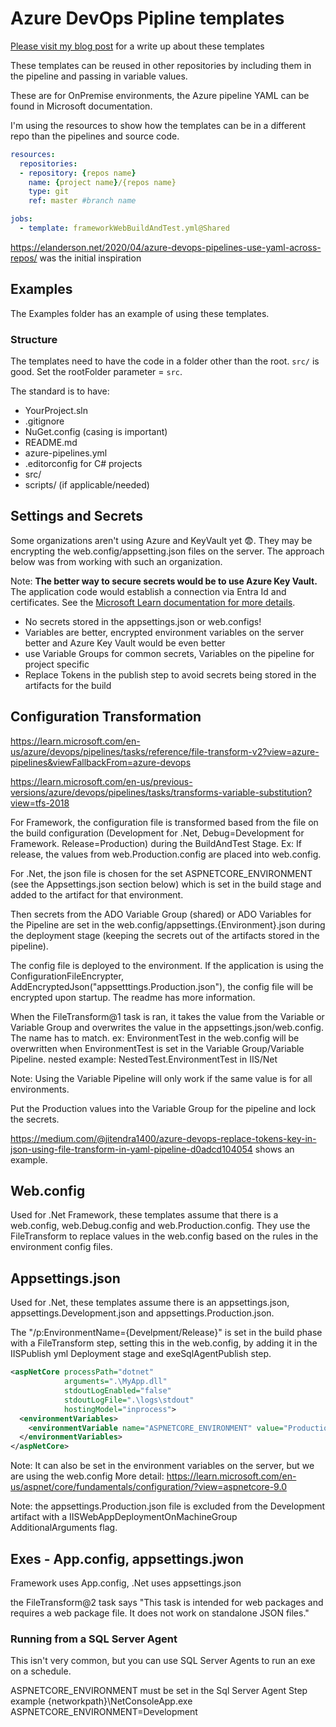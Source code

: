 # Azure DevOps Pipline templates

[Please visit my blog post](https://aligneddev.net/blog/) for a write up about these templates

These templates can be reused in other repositories by including them in the pipeline and passing in variable values.

These are for OnPremise environments, the Azure pipeline YAML can be found in Microsoft documentation.

I'm using the resources to show how the templates can be in a different repo than the pipelines and source code.

```yaml
resources: 
  repositories: 
  - repository: {repos name}
    name: {project name}/{repos name}
    type: git 
    ref: master #branch name

jobs:
  - template: frameworkWebBuildAndTest.yml@Shared

```

https://elanderson.net/2020/04/azure-devops-pipelines-use-yaml-across-repos/ was the initial inspiration

## Examples

The Examples folder has an example of using these templates.

### Structure

The templates need to have the code in a folder other than the root. `src/` is good. Set the rootFolder parameter = `src`.

The standard is to have:
- YourProject.sln
- .gitignore
- NuGet.config (casing is important)
- README.md
- azure-pipelines.yml
- .editorconfig for C# projects
- src/
- scripts/ (if applicable/needed)

## Settings and Secrets

Some organizations aren't using Azure and KeyVault yet 😨. They may be encrypting the web.config/appsetting.json files on the server. The approach below was from working with such an organization.

Note: **The better way to secure secrets would be to use Azure Key Vault.** The application code would establish a connection via Entra Id and certificates. See the [Microsoft Learn documentation for more details](https://learn.microsoft.com/en-us/dynamics365/business-central/dev-itpro/administration/setup-app-key-vault-onprem).

- No secrets stored in the appsettings.json or web.configs!
- Variables are better, encrypted environment variables on the server better and Azure Key Vault would be even better
- use Variable Groups for common secrets, Variables on the pipeline for project specific
- Replace Tokens in the publish step to avoid secrets being stored in the artifacts for the build

## Configuration Transformation

https://learn.microsoft.com/en-us/azure/devops/pipelines/tasks/reference/file-transform-v2?view=azure-pipelines&viewFallbackFrom=azure-devops

https://learn.microsoft.com/en-us/previous-versions/azure/devops/pipelines/tasks/transforms-variable-substitution?view=tfs-2018

For Framework, the configuration file is transformed based from the file on the build configuration (Development for .Net, Debug=Development for Framework. Release=Production) during the BuildAndTest Stage. Ex: If release, the values from web.Production.config are placed into web.config.

For .Net, the json file is chosen for the set ASPNETCORE_ENVIRONMENT (see the Appsettings.json section below) which is set in the build stage and added to the artifact for that environment.

Then secrets from the ADO Variable Group (shared) or ADO Variables for the Pipeline are set in the web.config/appsettings.{Environment}.json during the deployment stage (keeping the secrets out of the artifacts stored in the pipeline).

The config file is deployed to the environment. If the application is using the ConfigurationFileEncrypter, AddEncryptedJson("appsetttings.Production.json"), the config file will be encrypted upon startup. The readme has more information. 

When the FileTransform@1 task is ran, it takes the value from the Variable or Variable Group and overwrites the value in the appsettings.json/web.config. The name has to match. ex: EnvironmentTest in the web.config will be overwritten when EnvironmentTest is set in the Variable Group/Variable Pipeline. 
nested example: NestedTest.EnvironmentTest in IIS/Net

Note: Using the Variable Pipeline will only work if the same value is for all environments.

Put the Production values into the Variable Group for the pipeline and lock the secrets.

https://medium.com/@jitendra1400/azure-devops-replace-tokens-key-in-json-using-file-transform-in-yaml-pipeline-d0adcd104054 shows an example.

## Web.config

Used for .Net Framework, these templates assume that there is a web.config, web.Debug.config and web.Production.config. They use the FileTransform to replace values in the web.config based on the rules in the environment config files.

## Appsettings.json

Used for .Net, these templates assume there is an appsettings.json, appsettings.Development.json and appsettings.Production.json.

The "/p:EnvironmentName={Develpment/Release}" is set in the build phase with a FileTransform step, setting this in the web.config, by adding it in the IISPublish yml Deployment stage and exeSqlAgentPublish step.
```xml
<aspNetCore processPath="dotnet" 
            arguments=".\MyApp.dll" 
            stdoutLogEnabled="false" 
            stdoutLogFile=".\logs\stdout" 
            hostingModel="inprocess">
  <environmentVariables>
    <environmentVariable name="ASPNETCORE_ENVIRONMENT" value="Production" />
  </environmentVariables>
</aspNetCore>
```

Note: It can also be set in the environment variables on the server, but we are using the web.config
More detail: https://learn.microsoft.com/en-us/aspnet/core/fundamentals/configuration/?view=aspnetcore-9.0

Note: the appsettings.Production.json file is excluded from the Development artifact with a IISWebAppDeploymentOnMachineGroup AdditionalArguments flag.

## Exes - App.config, appsettings.jwon

Framework uses App.config, .Net uses appsettings.json

the FileTransform@2 task says "This task is intended for web packages and requires a web package file. It does not work on standalone JSON files."

### Running from a SQL Server Agent

This isn't very common, but you can use SQL Server Agents to run an exe on a schedule.

ASPNETCORE_ENVIRONMENT must be set in the Sql Server Agent Step
example {networkpath}\NetConsoleApp.exe ASPNETCORE_ENVIRONMENT=Development
